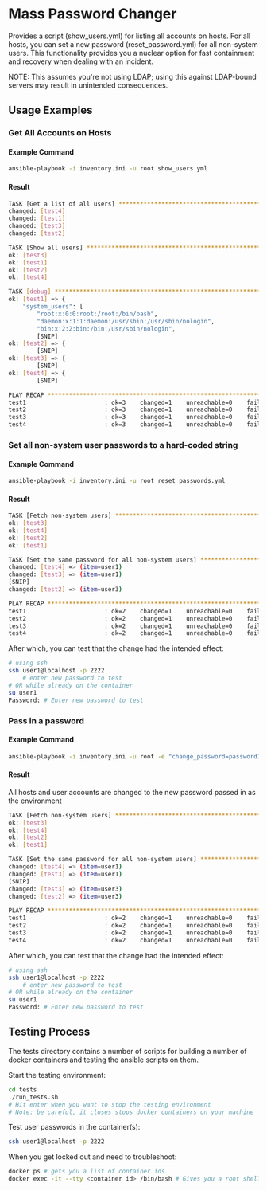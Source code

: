 # Mass Password Changer

Provides a script (show_users.yml) for listing all accounts on hosts. For all hosts, you can set a new password (reset_password.yml) for all non-system users. This functionality provides you a nuclear option for fast containment and recovery when dealing with an incident.

NOTE: This assumes you're not using LDAP; using this against LDAP-bound servers may result in unintended consequences.

## Usage Examples

### Get All Accounts on Hosts
#### Example Command
```bash
ansible-playbook -i inventory.ini -u root show_users.yml
```

#### Result
```bash
TASK [Get a list of all users] *****************************************************************************************************************************************************************
changed: [test4]
changed: [test1]
changed: [test3]
changed: [test2]

TASK [Show all users] **************************************************************************************************************************************************************************
ok: [test3]
ok: [test1]
ok: [test2]
ok: [test4]

TASK [debug] ***********************************************************************************************************************************************************************************
ok: [test1] => {
    "system_users": [
        "root:x:0:0:root:/root:/bin/bash",
        "daemon:x:1:1:daemon:/usr/sbin:/usr/sbin/nologin",
        "bin:x:2:2:bin:/bin:/usr/sbin/nologin",
        [SNIP]
ok: [test2] => {
        [SNIP]
ok: [test3] => { 
        [SNIP]
ok: [test4] => {
        [SNIP]

PLAY RECAP *************************************************************************************************************************************************************************************
test1                      : ok=3    changed=1    unreachable=0    failed=0    skipped=0    rescued=0    ignored=0   
test2                      : ok=3    changed=1    unreachable=0    failed=0    skipped=0    rescued=0    ignored=0   
test3                      : ok=3    changed=1    unreachable=0    failed=0    skipped=0    rescued=0    ignored=0   
test4                      : ok=3    changed=1    unreachable=0    failed=0    skipped=0    rescued=0    ignored=0
```


### Set all non-system user passwords to a hard-coded string
#### Example Command
```bash
ansible-playbook -i inventory.ini -u root reset_passwords.yml
```

#### Result
```bash
TASK [Fetch non-system users] ******************************************************************************************************************************************************************
ok: [test3]
ok: [test4]
ok: [test2]
ok: [test1]

TASK [Set the same password for all non-system users] ******************************************************************************************************************************************
changed: [test4] => (item=user1)
changed: [test3] => (item=user1)
[SNIP]
changed: [test2] => (item=user3)

PLAY RECAP *************************************************************************************************************************************************************************************
test1                      : ok=2    changed=1    unreachable=0    failed=0    skipped=0    rescued=0    ignored=0   
test2                      : ok=2    changed=1    unreachable=0    failed=0    skipped=0    rescued=0    ignored=0   
test3                      : ok=2    changed=1    unreachable=0    failed=0    skipped=0    rescued=0    ignored=0   
test4                      : ok=2    changed=1    unreachable=0    failed=0    skipped=0    rescued=0    ignored=0  
```
After which, you can test that the change had the intended effect:
```bash
# using ssh
ssh user1@localhost -p 2222
    # enter new password to test
# OR while already on the container
su user1
Password: # Enter new password to test
```

### Pass in a password
#### Example Command
```bash
ansible-playbook -i inventory.ini -u root -e "change_password=password1!" reset_passwords.yml
```
#### Result
All hosts and user accounts are changed to the new password passed in as the environment
```bash
TASK [Fetch non-system users] ******************************************************************************************************************************************************************
ok: [test3]
ok: [test4]
ok: [test2]
ok: [test1]

TASK [Set the same password for all non-system users] ******************************************************************************************************************************************
changed: [test4] => (item=user1)
changed: [test3] => (item=user1)
[SNIP]
changed: [test3] => (item=user3)
changed: [test2] => (item=user3)

PLAY RECAP *************************************************************************************************************************************************************************************
test1                      : ok=2    changed=1    unreachable=0    failed=0    skipped=0    rescued=0    ignored=0   
test2                      : ok=2    changed=1    unreachable=0    failed=0    skipped=0    rescued=0    ignored=0   
test3                      : ok=2    changed=1    unreachable=0    failed=0    skipped=0    rescued=0    ignored=0   
test4                      : ok=2    changed=1    unreachable=0    failed=0    skipped=0    rescued=0    ignored=0
```
After which, you can test that the change had the intended effect:
```bash
# using ssh
ssh user1@localhost -p 2222
    # enter new password to test
# OR while already on the container
su user1
Password: # Enter new password to test
```

## Testing Process
The tests directory contains a number of scripts for building a number of docker containers and testing the ansible scripts on them.

Start the testing environment:
```bash
cd tests
./run_tests.sh
# Hit enter when you want to stop the testing environment
# Note: be careful, it closes stops docker containers on your machine
```

Test user passwords in the container(s):
```bash
ssh user1@localhost -p 2222
```

When you get locked out and need to troubleshoot:
```bash
docker ps # gets you a list of container ids
docker exec -it --tty <container id> /bin/bash # Gives you a root shell into the specified container
```
